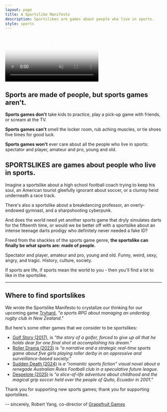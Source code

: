 ```yaml
---
layout: page
title: A Sportslike Manifesto
description: Sportslikes are games about people who live in sports.
style: sports
---
```


<video id="background-video" autoplay loop muted playsinline disablepictureinpicture poster="sportsrealism_bg.jpg">
  <source src="sportsrealism_bg.mp4" type="video/mp4">
</video>

## Sports are made of people, but sports games aren't.

**Sports games don't** take kids to practice, play a pick-up game with friends, or scream at the TV.

**Sports games can't** smell the locker room, rub aching muscles, or tie shoes five times for good luck. 

**Sports games won't** ever care about all the people who live in sports: spectator and player, amateur and pro, young and old.

## SPORTSLIKES are games about people who live in sports.

Imagine a sportslike about a high school football coach trying to keep his soul, an American tourist gleefully ignorant about soccer, or a clumsy heist underneath a race track. 

There's also a sportslike about a breakdancing professor, an overly-endowed gymnast, and a sharpshooting cyberpunk. 

And does the world need yet another sports game that dryly simulates darts for the fifteenth time, or would we be better off with a sportslike about an intense teenage darts prodigy who definitely never needed a fake ID?

Freed from the shackles of the sports game genre, **the sportslike can finally be what sports are: made of people.**

Spectator and player, amateur and pro, young and old. Funny, weird, sexy, angry, and tragic. History, culture, society.

If sports are life, if sports mean the world to you - then you'll find a lot to like in the sportslike.

***

## Where to find sportslikes

We wrote the Sportslike Manifesto to crystalize our thinking for our upcoming game [Tryhard](https://tryhardgame.com), *"a sports RPG about managing an underdog rugby club in New Zealand."*

But here's some other games that we consider to be sportslikes:

- [Golf Story (2017)](https://sidebargames.com/golfstory/), is *"the story of a golfer, forced to give up all that he holds dear for one final shot at accomplishing his dream."*
- [Roller Drama (2023)](https://www.open-lab.com/games/rollerdrama/) is *"a narrative and a strategic real-time sports game about five girls playing roller derby in an oppressive and surveillance-based society."*
- [Sudden Death (2024)](https://dominoclub.itch.io/sudden-death) is *a "romantic sports fiction" visual novel about a renegade Australian Rules Football club in a speculative future league.*
- [Despelote (2025)](https://despelote.game) is *"a slice-of-life adventure about childhood and the magical grip soccer held over the people of Quito, Ecuador in 2001."*

Thank you for supporting new sports games; thank you for supporting sportslikes.

-- sincerely, Robert Yang, co-director of [Grapefruit Games](https://grapefruitgames.com)

